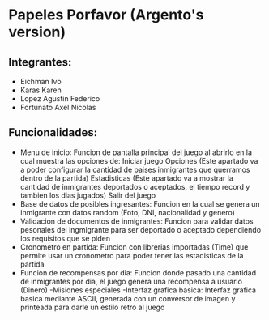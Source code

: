 # Papeles Porfavor (Argento's version)
##  Integrantes:
* Eichman Ivo
* Karas Karen
* Lopez Agustin Federico
* Fortunato Axel Nicolas
## Funcionalidades:
* Menu de inicio: Funcion de pantalla principal del juego al abrirlo en la cual muestra las opciones de: Iniciar juego Opciones (Este apartado va a poder configurar la cantidad de paises inmigrantes que querramos dentro de la partida) Estadisticas (Este apartado va a mostrar la cantidad de inmigrantes deportados o aceptados, el tiempo record y tambien los dias jugados) Salir del juego
* Base de datos de posibles ingresantes: Funcion en la cual se genera un inmigrante con datos random (Foto, DNI, nacionalidad y genero)
* Validacion de documentos de inmigrantes: Funcion para validar datos pesonales del ingmigrante para ser deportado o aceptado dependiendo los requisitos que se piden
* Cronometro en partida: Funcion con librerias importadas (Time) que permite usar un cronometro para poder tener las estadisticas de la partida
* Funcion de recompensas por dia: Funcion donde pasado una cantidad de inmigrantes por dia, el juego genera una recompensa a usuario (Dinero) -Misiones especiales -Interfaz grafica basica: Interfaz grafica basica mediante ASCII, generada con un conversor de imagen y printeada para darle un estilo retro al juego
